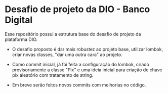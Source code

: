 <h1>Desafio de projeto da DIO - Banco Digital</h1>
Esse repositório possui a estrutura base do desafio de projeto da plataforma DIO.

* O desafio proposto é dar mais robustez ao projeto base, utilizar lombok, criar novas classes, "dar uma outra cara" ao projeto.

* Como commit inicial, já foi feita a configuração do lombok, criado provisoriamente a classe "Pix" e uma ideia inicial para criação de chave pix aleatório com tratamento de string.

* Em breve serão feitos novos commits com melhorias no código.
